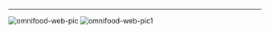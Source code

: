 <hr>


<img src="https://i.postimg.cc/W4dHqN84/omnifoodalmpic.png" alt="omnifood-web-pic" />
<img src="https://i.postimg.cc/YqSfCXbr/omnifoodalmpic1.png" alt="omnifood-web-pic1" />
</hr>
